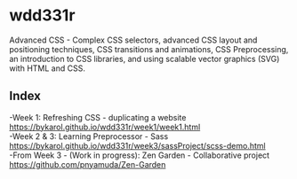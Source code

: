 # wdd331r
Advanced CSS -
Complex CSS selectors, advanced CSS layout and positioning techniques, CSS transitions and animations, CSS Preprocessing, an introduction to CSS libraries, and using scalable vector graphics (SVG) with HTML and CSS.

## Index
-Week 1: Refreshing CSS - duplicating a website https://bykarol.github.io/wdd331r/week1/week1.html  
-Week 2 & 3: Learning Preprocessor - Sass https://bykarol.github.io/wdd331r/week3/sassProject/scss-demo.html  
-From Week 3 - (Work in progress): Zen Garden - Collaborative project https://github.com/pnyamuda/Zen-Garden

